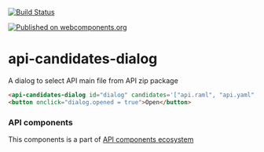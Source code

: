 [![Build Status](https://travis-ci.org/advanced-rest-client/api-url-data-model.svg?branch=stage)](https://travis-ci.org/advanced-rest-client/api-candidates-dialog)

[![Published on webcomponents.org](https://img.shields.io/badge/webcomponents.org-published-blue.svg)](https://www.webcomponents.org/element/advanced-rest-client/api-candidates-dialog)

# api-candidates-dialog

A dialog to select API main file from API zip package

<!---
```
<custom-element-demo>
  <template>
    <link rel="import" href="api-candidates-dialog.html">
    <next-code-block></next-code-block>
  </template>
</custom-element-demo>
```
-->

```html
<api-candidates-dialog id="dialog" candidates='["api.raml", "api.yaml", "api.json"]'></api-candidates-dialog>
<button onclick="dialog.opened = true">Open</button>
```

### API components

This components is a part of [API components ecosystem](https://elements.advancedrestclient.com/)
